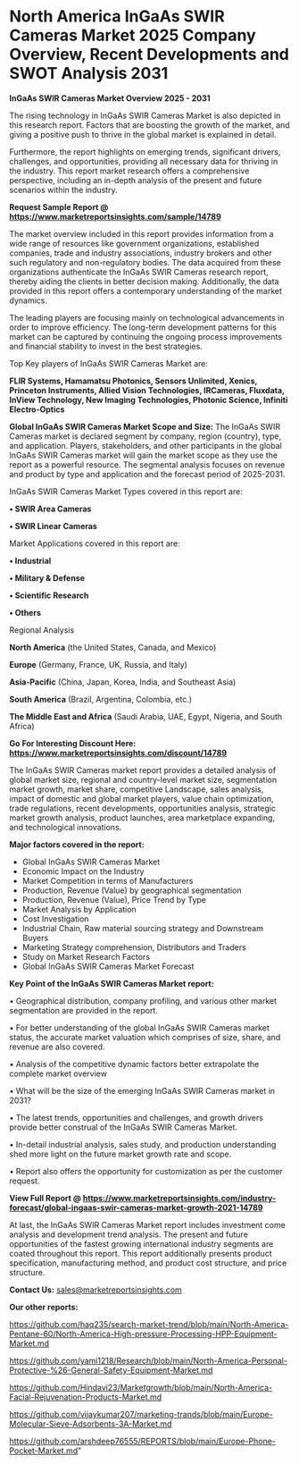  # North America InGaAs SWIR Cameras Market 2025 Company Overview, Recent Developments and SWOT Analysis 2031

<Strong> InGaAs SWIR Cameras Market Overview 2025 - 2031</strong>

The rising technology in InGaAs SWIR Cameras Market is also depicted in this research report. Factors that are boosting the growth of the market, and giving a positive push to thrive in the global market is explained in detail.

Furthermore, the report highlights on emerging trends, significant drivers, challenges, and opportunities, providing all necessary data for thriving in the industry. This report market research offers a comprehensive perspective, including an in-depth analysis of the present and future scenarios within the industry.

<strong>Request Sample Report @ <a href=https://www.marketreportsinsights.com/sample/14789>https://www.marketreportsinsights.com/sample/14789</a></strong>

The market overview included in this report provides information from a wide range of resources like government organizations, established companies, trade and industry associations, industry brokers and other such regulatory and non-regulatory bodies. The data acquired from these organizations authenticate the InGaAs SWIR Cameras research report, thereby aiding the clients in better decision making. Additionally, the data provided in this report offers a contemporary understanding of the market dynamics.

The leading players are focusing mainly on technological advancements in order to improve efficiency. The long-term development patterns for this market can be captured by continuing the ongoing process improvements and financial stability to invest in the best strategies.

Top Key players of InGaAs SWIR Cameras Market are:

<strong>FLIR Systems, Hamamatsu Photonics, Sensors Unlimited, Xenics, Princeton Instruments, Allied Vision Technologies, IRCameras, Fluxdata, InView Technology, New Imaging Technologies, Photonic Science, Infiniti Electro-Optics</strong>

<strong><b>Global InGaAs SWIR Cameras Market Scope and Size:</b></strong>
The InGaAs SWIR Cameras market is declared segment by company, region (country), type, and application. Players, stakeholders, and other participants in the global InGaAs SWIR Cameras market will gain the market scope as they use the report as a powerful resource. The segmental analysis focuses on revenue and product by type and application and the forecast period of 2025-2031.

InGaAs SWIR Cameras Market Types covered in this report are:

<strong>• SWIR Area Cameras

• SWIR Linear Cameras</strong>

Market Applications covered in this report are:

<strong>• Industrial

• Military & Defense

• Scientific Research

• Others</strong> 

Regional Analysis

<strong>North America</strong> (the United States, Canada, and Mexico)

<strong>Europe</strong> (Germany, France, UK, Russia, and Italy)

<strong>Asia-Pacific</strong> (China, Japan, Korea, India, and Southeast Asia)

<strong>South America</strong> (Brazil, Argentina, Colombia, etc.)

<strong>The Middle East and Africa</strong> (Saudi Arabia, UAE, Egypt, Nigeria, and South Africa)

<strong>Go For Interesting Discount Here: <a href=https://www.marketreportsinsights.com/discount/14789>https://www.marketreportsinsights.com/discount/14789</a></strong>

The InGaAs SWIR Cameras market report provides a detailed analysis of global market size, regional and country-level market size, segmentation market growth, market share, competitive Landscape, sales analysis, impact of domestic and global market players, value chain optimization, trade regulations, recent developments, opportunities analysis, strategic market growth analysis, product launches, area marketplace expanding, and technological innovations.

<strong><b>Major factors covered in the report:</b></strong>
<ul>
  <li>Global InGaAs SWIR Cameras Market </li>
  <li>Economic Impact on the Industry</li>
  <li>Market Competition in terms of Manufacturers</li>
  <li>Production, Revenue (Value) by geographical segmentation</li>
  <li>Production, Revenue (Value), Price Trend by Type</li>
  <li>Market Analysis by Application</li>
  <li>Cost Investigation</li>
  <li>Industrial Chain, Raw material sourcing strategy and Downstream Buyers</li>
  <li>Marketing Strategy comprehension, Distributors and Traders</li>
  <li>Study on Market Research Factors</li>
  <li>Global InGaAs SWIR Cameras Market Forecast</li>
</ul>

<strong><b>Key Point of the InGaAs SWIR Cameras Market report:</b></strong>

• Geographical distribution, company profiling, and various other market segmentation are provided in the report.

• For better understanding of the global InGaAs SWIR Cameras market status, the accurate market valuation which comprises of size, share, and revenue are also covered.

• Analysis of the competitive dynamic factors better extrapolate the complete market overview

• What will be the size of the emerging InGaAs SWIR Cameras market in 2031?

• The latest trends, opportunities and challenges, and growth drivers provide better construal of the InGaAs SWIR Cameras Market.

• In-detail industrial analysis, sales study, and production understanding shed more light on the future market growth rate and scope.

• Report also offers the opportunity for customization as per the customer request.

<strong><b>View Full Report @ <a href=https://www.marketreportsinsights.com/industry-forecast/global-ingaas-swir-cameras-market-growth-2021-14789>https://www.marketreportsinsights.com/industry-forecast/global-ingaas-swir-cameras-market-growth-2021-14789</a></b></strong>


At last, the InGaAs SWIR Cameras Market report includes investment come analysis and development trend analysis. The present and future opportunities of the fastest growing international industry segments are coated throughout this report. This report additionally presents product specification, manufacturing method, and product cost structure, and price structure.

<strong>Contact Us:</strong>
sales@marketreportsinsights.com

<strong>Our other reports:</strong>

<a href=https://github.com/haq235/search-market-trend/blob/main/North-America-Pentane-60/North-America-High-pressure-Processing-HPP-Equipment-Market.md>https://github.com/haq235/search-market-trend/blob/main/North-America-Pentane-60/North-America-High-pressure-Processing-HPP-Equipment-Market.md</a>

<a href=https://github.com/yami1218/Research/blob/main/North-America-Personal-Protective-%26-General-Safety-Equipment-Market.md>https://github.com/yami1218/Research/blob/main/North-America-Personal-Protective-%26-General-Safety-Equipment-Market.md</a>

<a href=https://github.com/Hindavi23/Marketgrowth/blob/main/North-America-Facial-Rejuvenation-Products-Market.md>https://github.com/Hindavi23/Marketgrowth/blob/main/North-America-Facial-Rejuvenation-Products-Market.md</a>

<a href=https://github.com/vijaykumar207/marketing-trands/blob/main/Europe-Molecular-Sieve-Adsorbents-3A-Market.md>https://github.com/vijaykumar207/marketing-trands/blob/main/Europe-Molecular-Sieve-Adsorbents-3A-Market.md</a>

<a href=https://github.com/arshdeep76555/REPORTS/blob/main/Europe-Phone-Pocket-Market.md>https://github.com/arshdeep76555/REPORTS/blob/main/Europe-Phone-Pocket-Market.md</a>"
